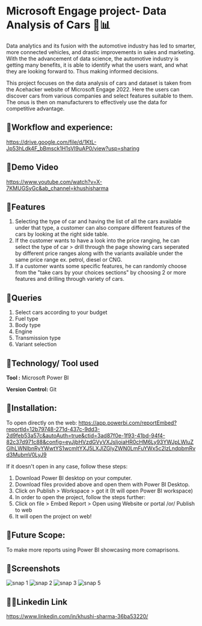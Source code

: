 
# Microsoft Engage project- Data Analysis of Cars 🚗📊

Data analytics and its fusion with the automotive industry has led to smarter, more connected vehicles, and drastic improvements in sales and marketing. With the the advancement of data science, the automotive industry is getting many benefits, it is able to identify what the users want, and what they are looking forward to. Thus making informed decisions.

This project focuses on the data analysis of cars and dataset is taken from the Acehacker website of Microsoft Engage 2022. Here the users can discover cars from various companies and select features suitable to them. The onus is then on manufacturers to effectively use the data for competitive advantage.



## 📌Workflow and experience:

https://drive.google.com/file/d/1KtL-Jp53hLdk4F_bBmsck1H1sVI9uAP0/view?usp=sharing


## 📌Demo Video

https://www.youtube.com/watch?v=X-7KMUGSyGc&ab_channel=khushisharma

## 📌Features 
1. Selecting the type of car and having the list of all the cars available under that type, a customer can also compare different features of the cars by looking at the right side table.
2. If the customer wants to have a look into the price ranging, he can select the type of car > drill through the page showing cars seperated by different price ranges along with the variants available under the same price range ex. petrol, diesel or CNG.
3. If a customer wants some specific features, he can randomly choose from the "take cars by your choices sections" by choosing 2 or more features and drilling through variety of cars.


## 📌Queries 
1. Select cars according to your budget
2. Fuel type
3. Body type
4. Engine
5. Transmission type
6. Variant selection

## 📌Technology/ Tool used

**Tool :** Microsoft Power BI

**Version Control:** Git



## 📌Installation:
To open directly on the web: https://app.powerbi.com/reportEmbed?reportId=12b79748-271d-437c-9dd3-2d9feb53a57c&autoAuth=true&ctid=3ad87f0e-1f93-41bd-94f4-82c37d971c88&config=eyJjbHVzdGVyVXJsIjoiaHR0cHM6Ly93YWJpLWluZGlhLWNlbnRyYWwtYS1wcmltYXJ5LXJlZGlyZWN0LmFuYWx5c2lzLndpbmRvd3MubmV0LyJ9

If it doesn't open in any case, follow these steps: 
1) Download Power BI desktop on your computer. 
2) Download files provided above and open them with Power BI Desktop.
3) Click on Publish > Workspace > got it (It will open Power BI workspace) 
4) In order to open the project, follow the steps further:
5) Click on file > Embed Report > Open using Website or portal /or/ Publish to web 
6) It will open the project on web!


## 📌Future Scope:
To make more reports using Power BI showcasing more comaprisons.


## 📌Screenshots
![snap 1](https://user-images.githubusercontent.com/92581650/170882448-f85265ca-70d9-42ad-bafc-bee70d931cd0.png)
![snap 2](https://user-images.githubusercontent.com/92581650/170882455-1b97f83a-2860-4dab-ab19-ece00ce11e59.png)
![snap 3](https://user-images.githubusercontent.com/92581650/170882457-f2f6315b-ddf8-4280-84e4-01fc16ff03b2.png)
![snap 5](https://user-images.githubusercontent.com/92581650/170882460-d65d5df5-5f60-4034-ba88-e3d42f53e8b3.png)

## 👋🏻Linkedin Link
https://www.linkedin.com/in/khushi-sharma-36ba53220/

